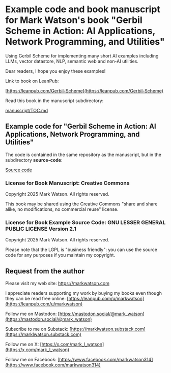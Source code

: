 # Example code and book manuscript for Mark Watson's book "Gerbil Scheme in Action: AI Applications, Network Programming, and Utilities"

Using Gerbil Scheme for implementing many short AI examples including LLMs, vector datastore, NLP, semantic web and non-AI utilities.

Dear readers, I hope you enjoy these examples!

Link to book on LeanPub:

[https://leanpub.com/Gerbil-Scheme](https://leanpub.com/Gerbil-Scheme)

Read this book in the manuscript subdirectory:

[manuscript/TOC.md](./manuscript/TOC.md)

## Example code for "Gerbil Scheme in Action: AI Applications, Network Programming, and Utilities"

The code is contained in the same repository as the manuscript, but in the subdirectory **source-code**:

[Source code](./source-code/README.md)

### License for Book Manuscript: Creative Commons

Copyright 2025 Mark Watson. All rights reserved.

This book may be shared using the Creative Commons "share and share alike, no modifications, no commercial reuse" license.

### License for Book Example Source Code: GNU LESSER GENERAL PUBLIC LICENSE Version 2.1

Copyright 2025 Mark Watson. All rights reserved.

Please note that the LGPL is "business friendly": you can use the source code for any purposes if you maintain my copyright.


## Request from the author

Please visit my web site: https://markwatson.com

I appreciate readers supporting my work by buying my books even though they can be read free online: [https://leanpub.com/u/markwatson](https://leanpub.com/u/markwatson)

Follow me on Mastodon: [https://mastodon.social/@mark_watson](https://mastodon.social/@mark_watson)

Subscribe to me on Substack: [https://marklwatson.substack.com](https://marklwatson.substack.com)

Follow me on X: [https://x.com/mark_l_watson](https://x.com/mark_l_watson)

Follow me on Facebook: [https://www.facebook.com/markwatson314](https://www.facebook.com/markwatson314)